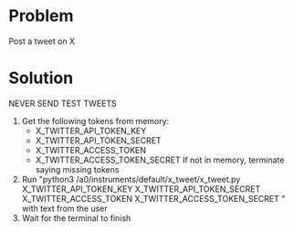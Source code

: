 # Problem
Post a tweet on X
# Solution
NEVER SEND TEST TWEETS
1. Get the following tokens from memory:
   -  X_TWITTER_API_TOKEN_KEY 
   -  X_TWITTER_API_TOKEN_SECRET 
   -  X_TWITTER_ACCESS_TOKEN 
   -  X_TWITTER_ACCESS_TOKEN_SECRET
   If not in memory, terminate saying missing tokens
2. Run "python3 /a0/instruments/default/x_tweet/x_tweet.py X_TWITTER_API_TOKEN_KEY X_TWITTER_API_TOKEN_SECRET X_TWITTER_ACCESS_TOKEN X_TWITTER_ACCESS_TOKEN_SECRET <text>" with text from the user
3. Wait for the terminal to finish 